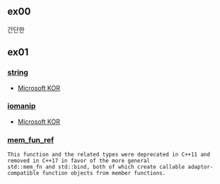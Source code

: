 ## ex00

간단한

## ex01

### [string](http://www.cplusplus.com/reference/string/string/)

- [Microsoft KOR](https://learn.microsoft.com/ko-kr/cpp/standard-library/string?view=msvc-170)

### [iomanip](http://www.cplusplus.com/reference/iomanip/)

- [Microsoft KOR](https://learn.microsoft.com/ko-kr/cpp/standard-library/iomanip?view=msvc-170)

### [mem_fun_ref](http://www.cplusplus.com/reference/functional/mem_fun_ref/)

```
This function and the related types were deprecated in C++11 and removed in C++17 in favor of the more general
std::mem_fn and std::bind, both of which create callable adaptor-compatible function objects from member functions.
```
